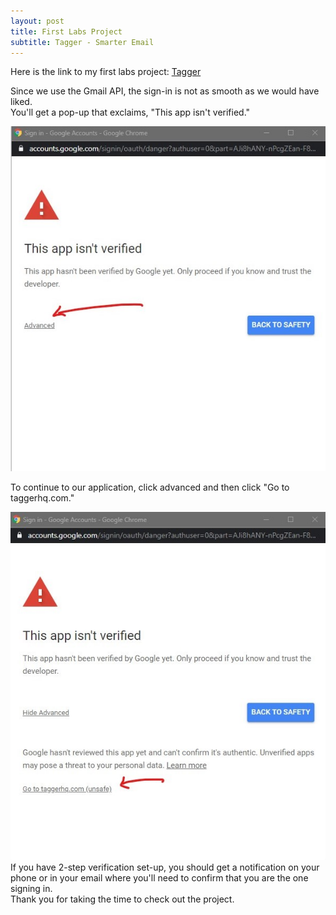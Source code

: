 ```yaml
---
layout: post
title: First Labs Project
subtitle: Tagger - Smarter Email
---
```

Here is the link to my first labs project: [Tagger](https://taggerhq.com)  
  
Since we use the Gmail API, the sign-in is not as smooth as we would have liked.   
You'll get a pop-up that exclaims, "This app isn't verified."   

![](https://github.com/SamH3pn3r/SamH3pn3r.github.io/blob/master/img/Annotation%202020-01-07%20121743%20(2).jpg)  

To continue to our application, click advanced and then click "Go to taggerhq.com."  

![](https://github.com/SamH3pn3r/SamH3pn3r.github.io/blob/master/img/Annotation%202020-01-07%20121744%20(2).jpg)  
If you have 2-step verification set-up, you should get a notification on your phone or in your email where you'll need to confirm
that you are the one signing in.  
Thank you for taking the time to check out the project.
